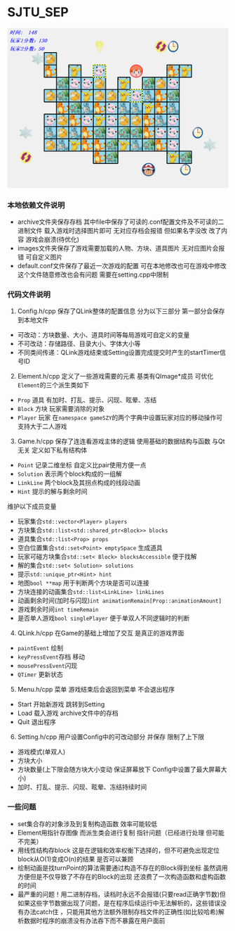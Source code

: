 # SJTU_SEP 
![Image text](https://github.com/Szy0127/QLink/blob/main/sample.png)
### 本地依赖文件说明   
- archive文件夹保存存档 其中file中保存了可读的.conf配置文件及不可读的二进制文件 载入游戏时选择图片即可 无对应存档会报错 但如果名字没改 改了内容 游戏会崩溃(待优化)
- images文件夹保存了游戏需要加载的人物、方块、道具图片 无对应图片会报错 可自定义图片   
- default.conf文件保存了最近一次游戏的配置 可在本地修改也可在游戏中修改 这个文件随意修改也会有问题 需要在setting.cpp中限制   

### 代码文件说明
1. Config.h/cpp 保存了QLink整体的配置信息 分为以下三部分 第一部分会保存到本地文件
 - 可改动：方块数量、大小、道具时间等每局游戏可自定义的变量
 - 不可改动：存储路径、目录大小、字体大小等
 - 不同类间传递：QLink游戏结束或Setting设置完成提交时产生的startTimer信号ID
2. Element.h/cpp 定义了一些游戏需要的元素 基类有QImage*成员 可优化 `Element`的三个派生类如下
 - `Prop` 道具 有加时、打乱、提示、闪现、眩晕、冻结
 - `Block` 方块 玩家需要消除的对象 
 - `Player` 玩家 在`namespace gameSZY`的两个字典中设置玩家对应的移动操作可支持大于二人游戏
3. Game.h/cpp 保存了连连看游戏主体的逻辑 使用基础的数据结构与函数 与Qt无关 定义如下私有结构体
 - `Point` 记录二维坐标 自定义比pair使用方便一点
 - `Solution` 表示两个block构成的一组解
 - `LinkLine` 两个block及其拐点构成的线段动画
 - `Hint` 提示的解与剩余时间   
    
  维护以下成员变量
 - 玩家集合`std::vector<Player> players`
 - 方块集合`std::list<std::shared_ptr<Block>> blocks`
 - 道具集合`std::list<Prop> props`
 -  空白位置集合`std::set<Point> emptySpace` 生成道具
 -  玩家可碰方块集合`std::set< Block> blocksAccessible` 便于找解
 -  解的集合`std::set< Solution> solutions`
 -  提示`std::unique_ptr<Hint> hint`
 -  地图`bool **map` 用于判断两个方块是否可以连接
 -  方块连接的动画集合`std::list<LinkLine> linkLines`
 -  动画剩余时间(加时与闪现)`int animationRemain[Prop::animationAmount]`
 -  游戏剩余时间`int timeRemain`
 -  是否单人游戏`bool singlePlayer` 便于单双人不同逻辑时的判断
4. QLink.h/cpp 在Game的基础上增加了交互 是真正的游戏界面
 - `paintEvent` 绘制
 - `keyPressEvent`存档 移动
 - `mousePressEvent`闪现
 - `QTimer` 更新状态
5. Menu.h/cpp 菜单 游戏结束后会返回到菜单 不会退出程序
 - Start 开始新游戏 跳转到Setting
 - Load 载入游戏 archive文件中的存档
 - Quit 退出程序
6. Setting.h/cpp 用户设置Config中的可改动部分 并保存 限制了上下限
 - 游戏模式(单双人)
 - 方块大小
 - 方块数量(上下限会随方块大小变动 保证屏幕放下 Config中设置了最大屏幕大小)
 - 加时、打乱、提示、闪现、眩晕、冻结持续时间

### 一些问题
- set集合存的对象涉及到复制构造函数 效率可能较低
- Element用指针存图像 而派生类会进行复制 指针问题（已经进行处理 但可能不完美）
- 用线性结构存block 这是在逻辑和效率权衡下选择的，但不可避免出现定位block从O(1)变成O(n)的结果 是否可以兼顾
- 绘制动画是找turnPoint的算法需要通过构造不存在的Block得到坐标 虽然调用方便但是不仅导致了不存在的Block的出现 还浪费了一次构造函数和虚构函数的时间
- 最严重的问题！用二进制存档，读档时永远不会报错(只要read正确字节数)但如果这些字节数据出现了问题，是在程序后续运行中无法解析的，这些错误没有办法catch住 ，只能用其他方法额外限制存档文件的正确性(如比较哈希)解析数据时程序的崩溃没有办法吞下而不暴露在用户面前